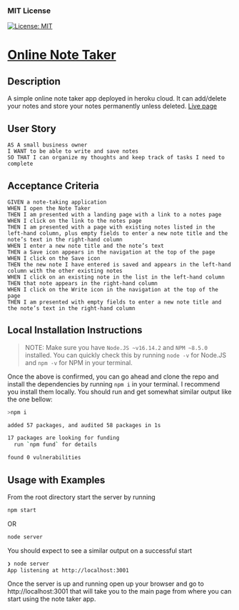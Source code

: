 ### MIT License

[![License: MIT](https://img.shields.io/badge/License-MIT-yellow.svg)](https://opensource.org/licenses/MIT)

# [Online Note Taker](https://obscure-beyond-79270.herokuapp.com)

## Description

A simple online note taker app deployed in heroku cloud. It can add/delete your notes and store your notes permanently unless deleted. [Live page](https://obscure-beyond-79270.herokuapp.com)

## User Story

```
AS A small business owner
I WANT to be able to write and save notes
SO THAT I can organize my thoughts and keep track of tasks I need to complete
```

## Acceptance Criteria

```
GIVEN a note-taking application
WHEN I open the Note Taker
THEN I am presented with a landing page with a link to a notes page
WHEN I click on the link to the notes page
THEN I am presented with a page with existing notes listed in the left-hand column, plus empty fields to enter a new note title and the note’s text in the right-hand column
WHEN I enter a new note title and the note’s text
THEN a Save icon appears in the navigation at the top of the page
WHEN I click on the Save icon
THEN the new note I have entered is saved and appears in the left-hand column with the other existing notes
WHEN I click on an existing note in the list in the left-hand column
THEN that note appears in the right-hand column
WHEN I click on the Write icon in the navigation at the top of the page
THEN I am presented with empty fields to enter a new note title and the note’s text in the right-hand column
```

## Local Installation Instructions

> NOTE: Make sure you have `Node.JS ~v16.14.2` and `NPM ~8.5.0` installed. You can quickly check this by running `node -v` for Node.JS and `npm -v` for NPM in your terminal.

Once the above is confirmed, you can go ahead and clone the repo and install the dependencies by running `npm i` in your terminal. I recommend you install them locally. You should run and get somewhat similar output like the one bellow:

```bash
>npm i

added 57 packages, and audited 58 packages in 1s

17 packages are looking for funding
  run `npm fund` for details

found 0 vulnerabilities
```

## Usage with Examples

From the root directory start the server by running

```bash
npm start
```

OR

```bash
node server
```

You should expect to see a similar output on a successful start

```bash
❯ node server
App listening at http://localhost:3001
```

Once the server is up and running open up your browser and go to http://localhost:3001 that will take you to the main page from where you can start using the note taker app.
